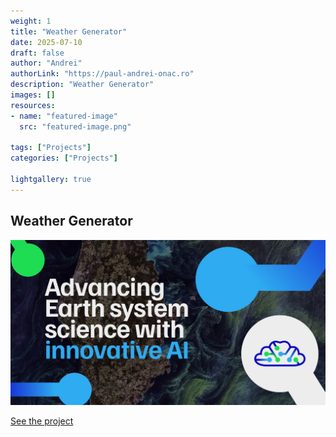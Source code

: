 ```yaml
---
weight: 1
title: "Weather Generator"
date: 2025-07-10
draft: false
author: "Andrei"
authorLink: "https://paul-andrei-onac.ro"
description: "Weather Generator"
images: []
resources:
- name: "featured-image"
  src: "featured-image.png"

tags: ["Projects"]
categories: ["Projects"]

lightgallery: true
---
```


## Weather Generator

![Weather Generator](./image.jpg)

[See the project](https://weathergenerator.eu/)
